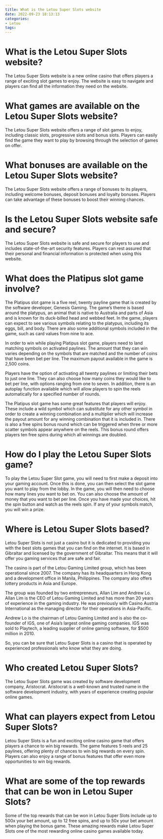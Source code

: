 ```yaml
---
title: What is the Letou Super Slots website
date: 2022-09-23 18:13:13
categories:
- Letou
tags:
---
```



#  What is the Letou Super Slots website?

The Letou Super Slots website is a new online casino that offers players a range of exciting slot games to enjoy. The website is easy to navigate and players can find all the information they need on the website.

# What games are available on the Letou Super Slots website?

The Letou Super Slots website offers a range of slot games to enjoy, including classic slots, progressive slots and bonus slots. Players can easily find the game they want to play by browsing through the selection of games on offer.

# What bonuses are available on the Letou Super Slots website?

The Letou Super Slots website offers a range of bonuses to its players, including welcome bonuses, deposit bonuses and loyalty bonuses. Players can take advantage of these bonuses to boost their winning chances.

# Is the Letou Super Slots website safe and secure?

The Letou Super Slots website is safe and secure for players to use and includes state-of-the-art security features. Players can rest assured that their personal and financial information is protected when using this website.

#  What does the Platipus slot game involve?

The Platipus slot game is a five reel, twenty payline game that is created by the software developer, Genesis Gaming. The game’s theme is based around the platypus, an animal that is native to Australia and parts of Asia and is known for its duck-billed head and webbed feet. In the game, players can expect to see various symbols relating to the platypus, including its eggs, bill, and body. There are also some additional symbols included in the game, such as card values from nine to ace.

In order to win while playing Platipus slot game, players need to land matching symbols on activated paylines. The amount that they can win varies depending on the symbols that are matched and the number of coins that have been bet per line. The maximum payout available in the game is 2,500 coins.

Players have the option of activating all twenty paylines or limiting their bets to just one line. They can also choose how many coins they would like to bet per line, with options ranging from one to seven. In addition, there is an autoplay function available which will allow players to spin the reels automatically for a specified number of rounds.

The Platipus slot game has some great features that players will enjoy. These include a wild symbol which can substitute for any other symbol in order to create a winning combination and a multiplier which will increase the payout amount for any winning combination that it is included in. There is also a free spins bonus round which can be triggered when three or more scatter symbols appear anywhere on the reels. This bonus round offers players ten free spins during which all winnings are doubled.

#  How do I play the Letou Super Slots game?

To play the Letou Super Slot game, you will need to first make a deposit into your gaming account. Once this is done, you can then select the slot game you want to play from the lobby. In the game, you will then need to choose how many lines you want to bet on. You can also choose the amount of money that you want to bet per line. Once you have made your choices, hit the spin button and watch as the reels spin. If any of your symbols match, you will win a prize.

#  Where is Letou Super Slots based?

Letou Super Slots is not just a casino but it is dedicated to providing you with the best slots games that you can find on the internet. It is based in Gibraltar and licensed by the government of Gibraltar. This means that it will offer you gaming services that are safe and fair.

The casino is part of the Letou Gaming Limited group, which has been operational since 2007. The company has its headquarters in Hong Kong and a development office in Manila, Philippines. The company also offers lottery products in Asia and Europe.

The group was founded by two entrepreneurs, Allan Lim and Andrew Lo. Allan Lim is the CEO of Letou Gaming Limited and has more than 20 years of experience in the gaming industry. He was previously with Casino Austria International as the managing director for their operations in Asia-Pacific.

Andrew Lo is the chairman of Letou Gaming Limited and is also the co-founder of IGS, one of Asia’s largest online gaming companies. IGS was sold to Playtech, a leading supplier of online gaming software, for $500 million in 2010.

So, you can be sure that Letou Super Slots is a casino that is operated by experienced professionals who know what they are doing.

#  Who created Letou Super Slots?

The Letou Super Slots game was created by software development company, Aristocrat. Aristocrat is a well-known and trusted name in the software development industry, with years of experience creating popular online games.

# What can players expect from Letou Super Slots?

Letou Super Slots is a fun and exciting online casino game that offers players a chance to win big rewards. The game features 5 reels and 25 paylines, offering plenty of chances to win big rewards on every spin. Players can also enjoy a range of bonus features that offer even more opportunities to win big rewards.

# What are some of the top rewards that can be won in Letou Super Slots?

Some of the top rewards that can be won in Letou Super Slots include up to 500x your bet amount, up to 12 free spins, and up to 50x your bet amount when playing the bonus game. These amazing rewards make Letou Super Slots one of the most rewarding online casino games available today.